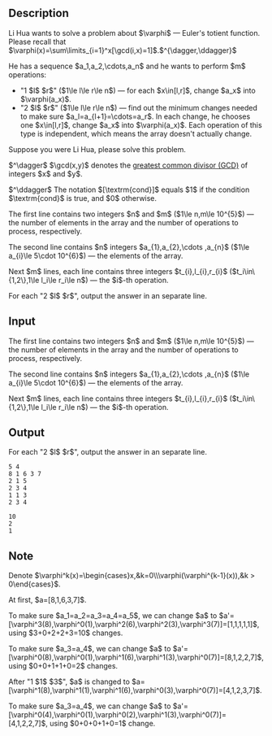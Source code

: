 ## Description

<div><p>Li Hua wants to solve a problem about $\varphi$&nbsp;— Euler's totient function. Please recall that $\varphi(x)=\sum\limits_{i=1}^x[\gcd(i,x)=1]$.$^{\dagger,\ddagger}$</p><p>He has a sequence $a_1,a_2,\cdots,a_n$ and he wants to perform $m$ operations:</p><ul> <li> "1 $l$ $r$" ($1\le l\le r\le n$)&nbsp;— for <span class="tex-font-style-bf">each</span> $x\in[l,r]$, change $a_x$ into $\varphi(a_x)$. </li><li> "2 $l$ $r$" ($1\le l\le r\le n$)&nbsp;— find out the minimum changes needed to make sure $a_l=a_{l+1}=\cdots=a_r$. In each change, he chooses <span class="tex-font-style-bf">one</span> $x\in[l,r]$, change $a_x$ into $\varphi(a_x)$. Each operation of this type is independent, which means the array doesn't actually change. </li></ul><p>Suppose you were Li Hua, please solve this problem.</p><p>$^\dagger$ $\gcd(x,y)$ denotes the <a href="https://en.wikipedia.org/wiki/Greatest_common_divisor">greatest common divisor (GCD)</a> of integers $x$ and $y$. </p><p>$^\ddagger$ The notation $[\textrm{cond}]$ equals $1$ if the condition $\textrm{cond}$ is true, and $0$ otherwise.</p></div><div class="input-specification"><p>The first line contains two integers $n$ and $m$ ($1\le n,m\le 10^{5}$)&nbsp;— the number of elements in the array and the number of operations to process, respectively.</p><p>The second line contains $n$ integers $a_{1},a_{2},\cdots ,a_{n}$ ($1\le a_{i}\le 5\cdot 10^{6}$)&nbsp;— the elements of the array.</p><p>Next $m$ lines, each line contains three integers $t_{i},l_{i},r_{i}$ ($t_i\in\{1,2\},1\le l_i\le r_i\le n$)&nbsp;— the $i$-th operation. </p></div><div class="output-specification"><p>For each "2 $l$ $r$", output the answer in an separate line.</p></div>

## Input

<p>The first line contains two integers $n$ and $m$ ($1\le n,m\le 10^{5}$)&nbsp;— the number of elements in the array and the number of operations to process, respectively.</p><p>The second line contains $n$ integers $a_{1},a_{2},\cdots ,a_{n}$ ($1\le a_{i}\le 5\cdot 10^{6}$)&nbsp;— the elements of the array.</p><p>Next $m$ lines, each line contains three integers $t_{i},l_{i},r_{i}$ ($t_i\in\{1,2\},1\le l_i\le r_i\le n$)&nbsp;— the $i$-th operation. </p>

## Output

<p>For each "2 $l$ $r$", output the answer in an separate line.</p>





```input1
5 4
8 1 6 3 7
2 1 5
2 3 4
1 1 3
2 3 4
```




```output1
10
2
1
```



## Note

<p>Denote $\varphi^k(x)=\begin{cases}x,&amp;k=0\\\varphi(\varphi^{k-1}(x)),&amp;k &gt; 0\end{cases}$.</p><p>At first, $a=[8,1,6,3,7]$.</p><p>To make sure $a_1=a_2=a_3=a_4=a_5$, we can change $a$ to $a'=[\varphi^3(8),\varphi^0(1),\varphi^2(6),\varphi^2(3),\varphi^3(7)]=[1,1,1,1,1]$, using $3+0+2+2+3=10$ changes.</p><p>To make sure $a_3=a_4$, we can change $a$ to $a'=[\varphi^0(8),\varphi^0(1),\varphi^1(6),\varphi^1(3),\varphi^0(7)]=[8,1,2,2,7]$, using $0+0+1+1+0=2$ changes.</p><p>After "1 $1$ $3$", $a$ is changed to $a=[\varphi^1(8),\varphi^1(1),\varphi^1(6),\varphi^0(3),\varphi^0(7)]=[4,1,2,3,7]$.</p><p>To make sure $a_3=a_4$, we can change $a$ to $a'=[\varphi^0(4),\varphi^0(1),\varphi^0(2),\varphi^1(3),\varphi^0(7)]=[4,1,2,2,7]$, using $0+0+0+1+0=1$ change.</p>
